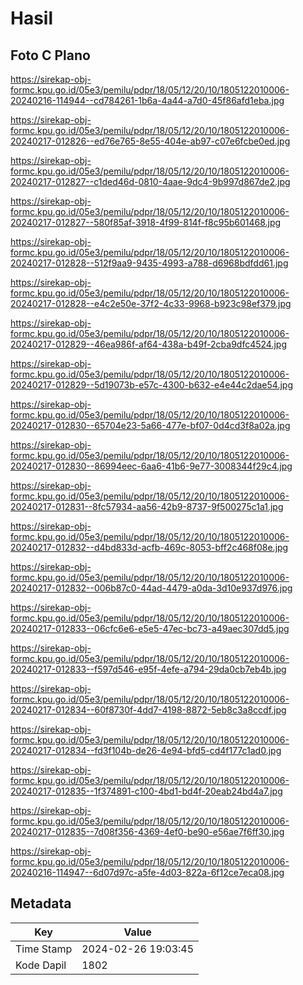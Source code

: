 # Hasil

## Foto C Plano

https://sirekap-obj-formc.kpu.go.id/05e3/pemilu/pdpr/18/05/12/20/10/1805122010006-20240216-114944--cd784261-1b6a-4a44-a7d0-45f86afd1eba.jpg

https://sirekap-obj-formc.kpu.go.id/05e3/pemilu/pdpr/18/05/12/20/10/1805122010006-20240217-012826--ed76e765-8e55-404e-ab97-c07e6fcbe0ed.jpg

https://sirekap-obj-formc.kpu.go.id/05e3/pemilu/pdpr/18/05/12/20/10/1805122010006-20240217-012827--c1ded46d-0810-4aae-9dc4-9b997d867de2.jpg

https://sirekap-obj-formc.kpu.go.id/05e3/pemilu/pdpr/18/05/12/20/10/1805122010006-20240217-012827--580f85af-3918-4f99-814f-f8c95b601468.jpg

https://sirekap-obj-formc.kpu.go.id/05e3/pemilu/pdpr/18/05/12/20/10/1805122010006-20240217-012828--512f9aa9-9435-4993-a788-d6968bdfdd61.jpg

https://sirekap-obj-formc.kpu.go.id/05e3/pemilu/pdpr/18/05/12/20/10/1805122010006-20240217-012828--e4c2e50e-37f2-4c33-9968-b923c98ef379.jpg

https://sirekap-obj-formc.kpu.go.id/05e3/pemilu/pdpr/18/05/12/20/10/1805122010006-20240217-012829--46ea986f-af64-438a-b49f-2cba9dfc4524.jpg

https://sirekap-obj-formc.kpu.go.id/05e3/pemilu/pdpr/18/05/12/20/10/1805122010006-20240217-012829--5d19073b-e57c-4300-b632-e4e44c2dae54.jpg

https://sirekap-obj-formc.kpu.go.id/05e3/pemilu/pdpr/18/05/12/20/10/1805122010006-20240217-012830--65704e23-5a66-477e-bf07-0d4cd3f8a02a.jpg

https://sirekap-obj-formc.kpu.go.id/05e3/pemilu/pdpr/18/05/12/20/10/1805122010006-20240217-012830--86994eec-6aa6-41b6-9e77-3008344f29c4.jpg

https://sirekap-obj-formc.kpu.go.id/05e3/pemilu/pdpr/18/05/12/20/10/1805122010006-20240217-012831--8fc57934-aa56-42b9-8737-9f500275c1a1.jpg

https://sirekap-obj-formc.kpu.go.id/05e3/pemilu/pdpr/18/05/12/20/10/1805122010006-20240217-012832--d4bd833d-acfb-469c-8053-bff2c468f08e.jpg

https://sirekap-obj-formc.kpu.go.id/05e3/pemilu/pdpr/18/05/12/20/10/1805122010006-20240217-012832--006b87c0-44ad-4479-a0da-3d10e937d976.jpg

https://sirekap-obj-formc.kpu.go.id/05e3/pemilu/pdpr/18/05/12/20/10/1805122010006-20240217-012833--06cfc6e6-e5e5-47ec-bc73-a49aec307dd5.jpg

https://sirekap-obj-formc.kpu.go.id/05e3/pemilu/pdpr/18/05/12/20/10/1805122010006-20240217-012833--f597d546-e95f-4efe-a794-29da0cb7eb4b.jpg

https://sirekap-obj-formc.kpu.go.id/05e3/pemilu/pdpr/18/05/12/20/10/1805122010006-20240217-012834--60f8730f-4dd7-4198-8872-5eb8c3a8ccdf.jpg

https://sirekap-obj-formc.kpu.go.id/05e3/pemilu/pdpr/18/05/12/20/10/1805122010006-20240217-012834--fd3f104b-de26-4e94-bfd5-cd4f177c1ad0.jpg

https://sirekap-obj-formc.kpu.go.id/05e3/pemilu/pdpr/18/05/12/20/10/1805122010006-20240217-012835--1f374891-c100-4bd1-bd4f-20eab24bd4a7.jpg

https://sirekap-obj-formc.kpu.go.id/05e3/pemilu/pdpr/18/05/12/20/10/1805122010006-20240217-012835--7d08f356-4369-4ef0-be90-e56ae7f6ff30.jpg

https://sirekap-obj-formc.kpu.go.id/05e3/pemilu/pdpr/18/05/12/20/10/1805122010006-20240216-114947--6d07d97c-a5fe-4d03-822a-6f12ce7eca08.jpg


## Metadata

| Key        | Value               |
| ---------- | ------------------- |
| Time Stamp | 2024-02-26 19:03:45 |
| Kode Dapil | 1802                |



